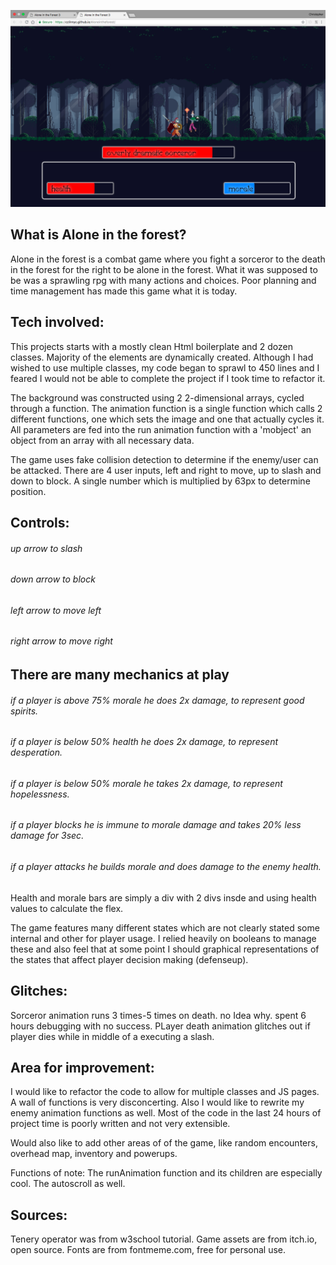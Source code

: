 ![Screenshot here](https://github.com/czlinNYC/Aloneintheforest/blob/master/ss.png)
## What is Alone in the forest?
Alone in the forest is a combat game where you fight a sorceror to the death in the forest for the right to be alone in the forest. What it was supposed to be was a sprawling rpg with many actions and choices. Poor planning and time management has made this game what it is today.
## Tech involved:
This projects starts with a mostly clean Html boilerplate and 2 dozen classes. Majority of the elements are dynamically created. Although I had wished to use multiple classes, my code began to sprawl to 450 lines and I feared I would not be able to complete the project if I took time to refactor it.

The background was constructed using 2 2-dimensional arrays, cycled through a function. The animation function is a single function which calls 2 different functions, one which sets the image and one that actually cycles it. All parameters are fed into the run animation function with a 'mobject' an object from an array with all necessary data.

The game uses fake collision detection to determine if the enemy/user can be attacked. There are 4 user inputs, left and right to move, up to slash and down to block. A single number which is multiplied by 63px to determine position.
## Controls:
###### up arrow to slash
###### down arrow to block
###### left arrow to move left
###### right arrow to move right
## There are many mechanics at play 
###### if a player is above 75% morale he does 2x damage, to represent good spirits.
###### if a player is below 50% health he does 2x damage, to represent desperation.
###### if a player is below 50% morale he takes 2x damage, to represent hopelessness.
###### if a player blocks he is immune to morale damage and takes 20% less damage for 3sec.
###### if a player attacks he builds morale and does damage to the enemy health.
                                  
Health and morale bars are simply a div with 2 divs insde and using health values to calculate the flex. 

The game features many different states which are not clearly stated some internal and other for player usage. I relied heavily on booleans to manage these and also feel that at some point I should graphical representations of the states that affect player decision making (defenseup).

## Glitches: 
Sorceror animation runs 3 times-5 times on death. no Idea why. spent 6 hours debugging with no success.
PLayer death animation glitches out if player dies while in middle of a executing a slash.
          
## Area for improvement:
I would like to refactor the code to allow for multiple classes and JS pages. A wall of functions is very disconcerting. Also I would like to rewrite my enemy animation functions as well. Most of the code in the last 24 hours of project time is poorly written and not very extensible.

Would also like to add other areas of of the game, like random encounters, overhead map, inventory and powerups.

Functions of note: The runAnimation function and its children are especially cool. The autoscroll as well.

## Sources: 
Tenery operator was from w3school tutorial.
Game assets are from itch.io, open source.
Fonts are from fontmeme.com, free for personal use.

